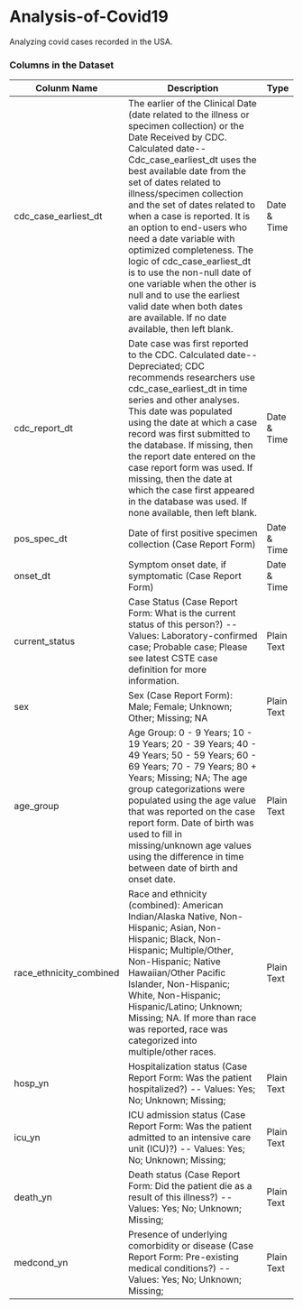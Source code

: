 # Analysis-of-Covid19
Analyzing covid cases recorded in the USA.

### Columns in the Dataset

| Colunm Name | Description | Type |
| ----------- | ----------- | ---- |
|cdc_case_earliest_dt | The earlier of the Clinical Date (date related to the illness or specimen collection) or the Date Received by CDC. Calculated date-- Cdc_case_earliest_dt uses the best available date from the set of dates related to illness/specimen collection and the set of dates related to when a case is reported. It is an option to end-users who need a date variable with optimized completeness. The logic of cdc_case_earliest_dt is to use the non-null date of one variable when the other is null and to use the earliest valid date when both dates are available. If no date available, then left blank. | Date & Time |
| cdc_report_dt | Date case was first reported to the CDC. Calculated date-- Depreciated; CDC recommends researchers use cdc_case_earliest_dt in time series and other analyses. This date was populated using the date at which a case record was first submitted to the database. If missing, then the report date entered on the case report form was used. If missing, then the date at which the case first appeared in the database was used. If none available, then left blank. | Date & Time |
| pos_spec_dt | Date of first positive specimen collection (Case Report Form) | Date & Time |
| onset_dt | Symptom onset date, if symptomatic (Case Report Form) | Date & Time |
| current_status | Case Status (Case Report Form: What is the current status of this person?) -- Values: Laboratory-confirmed case; Probable case; Please see latest CSTE case definition for more information. | Plain Text |
| sex | Sex (Case Report Form): Male; Female; Unknown; Other; Missing; NA | Plain Text |
| age_group | Age Group: 0 - 9 Years; 10 - 19 Years; 20 - 39 Years; 40 - 49 Years; 50 - 59 Years; 60 - 69 Years; 70 - 79 Years; 80 + Years; Missing; NA; The age group categorizations were populated using the age value that was reported on the case report form. Date of birth was used to fill in missing/unknown age values using the difference in time between date of birth and onset date. | Plain Text |
| race_ethnicity_combined | Race and ethnicity (combined): American Indian/Alaska Native, Non-Hispanic; Asian, Non-Hispanic; Black, Non-Hispanic; Multiple/Other, Non-Hispanic; Native Hawaiian/Other Pacific Islander, Non-Hispanic; White, Non-Hispanic; Hispanic/Latino; Unknown; Missing; NA. If more than race was reported, race was categorized into multiple/other races. | Plain Text |
| hosp_yn | Hospitalization status (Case Report Form: Was the patient hospitalized?) -- Values: Yes; No; Unknown; Missing; | Plain Text |
| icu_yn | ICU admission status (Case Report Form: Was the patient admitted to an intensive care unit (ICU)?) -- Values: Yes; No; Unknown; Missing; | Plain Text |
| death_yn | Death status (Case Report Form: Did the patient die as a result of this illness?) -- Values: Yes; No; Unknown; Missing; | Plain Text |
| medcond_yn | Presence of underlying comorbidity or disease (Case Report Form: Pre-existing medical conditions?) -- Values: Yes; No; Unknown; Missing; | Plain Text |

